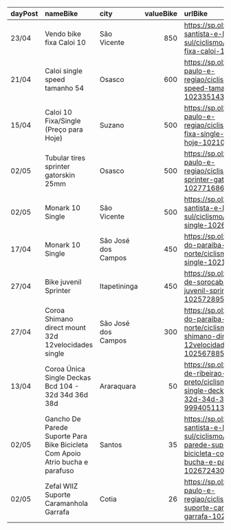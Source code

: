 | dayPost   | nameBike                                                                      | city                |   valueBike | urlBike                                                                                                                                                |
|:----------|:------------------------------------------------------------------------------|:--------------------|------------:|:-------------------------------------------------------------------------------------------------------------------------------------------------------|
| 23/04     | Vendo bike fixa Caloi 10                                                      | São Vicente         |         850 | https://sp.olx.com.br/baixada-santista-e-litoral-sul/ciclismo/vendo-bike-fixa-caloi-10-1024040647                                                      |
| 21/04     | Caloi single speed tamanho 54                                                 | Osasco              |         600 | https://sp.olx.com.br/sao-paulo-e-regiao/ciclismo/caloi-single-speed-tamanho-54-1023351431                                                             |
| 15/04     | Caloi 10 Fixa/Single (Preço para Hoje)                                        | Suzano              |         500 | https://sp.olx.com.br/sao-paulo-e-regiao/ciclismo/caloi-10-fixa-single-preco-para-hoje-1021067480                                                      |
| 02/05     | Tubular tires sprinter gatorskin 25mm                                         | Osasco              |         500 | https://sp.olx.com.br/sao-paulo-e-regiao/ciclismo/tubular-tires-sprinter-gatorskin-25mm-1027716865                                                     |
| 02/05     | Monark 10 Single                                                              | São Vicente         |         500 | https://sp.olx.com.br/baixada-santista-e-litoral-sul/ciclismo/monark-10-single-1026920240                                                              |
| 17/04     | Monark 10 Single                                                              | São José dos Campos |         450 | https://sp.olx.com.br/vale-do-paraiba-e-litoral-norte/ciclismo/monark-10-single-1021547158                                                             |
| 27/04     | Bike juvenil Sprinter                                                         | Itapetininga        |         450 | https://sp.olx.com.br/regiao-de-sorocaba/ciclismo/bike-juvenil-sprinter-1025728954                                                                     |
| 27/04     | Coroa Shimano direct mount 32d 12velocidades single                           | São José dos Campos |         300 | https://sp.olx.com.br/vale-do-paraiba-e-litoral-norte/ciclismo/coroa-shimano-direct-mount-32d-12velocidades-single-1025678855                          |
| 13/04     | Coroa Única Single Deckas Bcd 104 - 32d 34d 36d 38d                           | Araraquara          |          50 | https://sp.olx.com.br/regiao-de-ribeirao-preto/ciclismo/coroa-unica-single-deckas-bcd-104-32d-34d-36d-38d-999405113                                    |
| 02/05     | Gancho De Parede Suporte Para Bike Bicicleta Com Apoio Atrio bucha e parafuso | Santos              |          35 | https://sp.olx.com.br/baixada-santista-e-litoral-sul/ciclismo/gancho-de-parede-suporte-para-bike-bicicleta-com-apoio-atrio-bucha-e-parafuso-1026724308 |
| 02/05     | Zefal WIIZ Suporte Caramanhola Garrafa                                        | Cotia               |          26 | https://sp.olx.com.br/sao-paulo-e-regiao/ciclismo/zefal-wiiz-suporte-caramanhola-garrafa-1024212092                                                    |